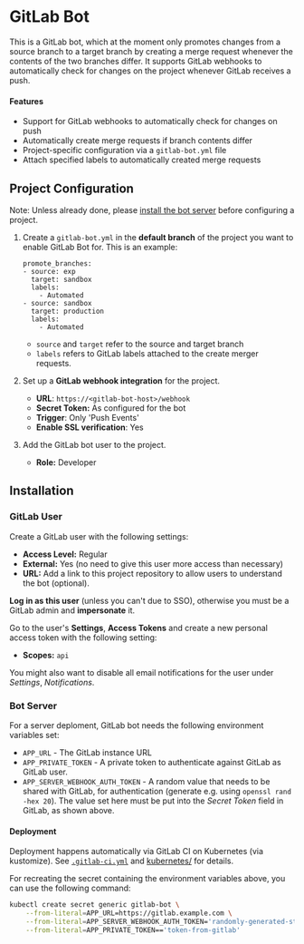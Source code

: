 # GitLab Bot

This is a GitLab bot, which at the moment only promotes changes from a source branch to a target branch by creating a merge request whenever the contents of the two branches differ. It supports GitLab webhooks to automatically check for changes on the project whenever GitLab receives a push.

#### Features

* Support for GitLab webhooks to automatically check for changes on push
* Automatically create merge requests if branch contents differ
* Project-specific configuration via a `gitlab-bot.yml` file
* Attach specified labels to automatically created merge requests

## Project Configuration

Note: Unless already done, please [install the bot server](#Installation) before configuring a project.

1. Create a `gitlab-bot.yml` in the **default branch** of the project you want to enable GitLab Bot for. This is an example:

    ```
    promote_branches:
    - source: exp
      target: sandbox
      labels:
        - Automated
    - source: sandbox
      target: production
      labels:
        - Automated
    ```

    - `source` and `target` refer to the source and target branch
    - `labels` refers to GitLab labels attached to the create merger requests.

2. Set up a **GitLab webhook integration** for the project.
    * **URL**: `https://<gitlab-bot-host>/webhook`
    * **Secret Token:** As configured for the bot
    * **Trigger**: Only 'Push Events'
    * **Enable SSL verification**: Yes

3. Add the GitLab bot user to the project.
    * **Role:** Developer

## Installation

### GitLab User

Create a GitLab user with the following settings:

* **Access Level:** Regular
* **External:** Yes (no need to give this user more access than necessary)
* **URL:** Add a link to this project repository to allow users to understand the bot (optional).

**Log in as this user** (unless you can't due to SSO), otherwise you must be a GitLab admin and **impersonate** it.

Go to the user's **Settings**, **Access Tokens** and create a new personal access token with the following setting:

* **Scopes:** `api`

You might also want to disable all email notifications for the user under *Settings*, *Notifications*.

### Bot Server

For a server deploment, GitLab bot needs the following environment variables set:

* `APP_URL` - The GitLab instance URL
* `APP_PRIVATE_TOKEN` - A private token to authenticate against GitLab as GitLab user.
* `APP_SERVER_WEBHOOK_AUTH_TOKEN` - A random value that needs to be shared with GitLab, for authentication (generate e.g. using `openssl rand -hex 20`). The value set here must be put into the *Secret Token* field in GitLab, as shown above.

#### Deployment

Deployment happens automatically via GitLab CI on Kubernetes (via kustomize). See [`.gitlab-ci.yml`](.gitlab-ci.yml) and [kubernetes/](kubernetes/) for details.

For recreating the secret containing the environment variables above, you can use the following command:

```bash
kubectl create secret generic gitlab-bot \
    --from-literal=APP_URL=https://gitlab.example.com \
    --from-literal=APP_SERVER_WEBHOOK_AUTH_TOKEN='randomly-generated-string' \
    --from-literal=APP_PRIVATE_TOKEN=='token-from-gitlab'
```
